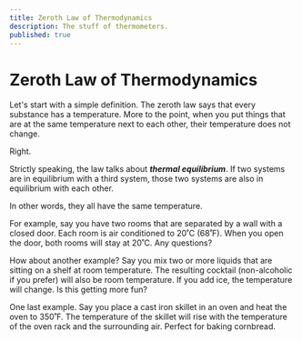 ```yaml
---
title: Zeroth Law of Thermodynamics
description: The stuff of thermometers.
published: true
---
```


# Zeroth Law of Thermodynamics

Let's start with a simple definition. The zeroth law says that every substance has a temperature. More to the point, when you put things that are at the same temperature next to each other, their temperature does not change.

Right.

Strictly speaking, the law talks about **_thermal equilibrium_**. If two systems are in equilibrium with a third system, those two systems are also in equilibrium with each other.

In other words, they all have the same temperature.

For example, say you have two rooms that are separated by a wall with a closed door. Each room is air conditioned to 20˚C (68˚F). When you open the door, both rooms will stay at 20˚C. Any questions?

How about another example? Say you mix two or more liquids that are sitting on a shelf at room temperature. The resulting cocktail (non-alcoholic if you prefer) will also be room temperature. If you add ice, the temperature will change. Is this getting more fun?

One last example. Say you place a cast iron skillet in an oven and heat the oven to 350˚F. The temperature of the skillet will rise with the temperature of the oven rack and the surrounding air. Perfect for baking cornbread.
